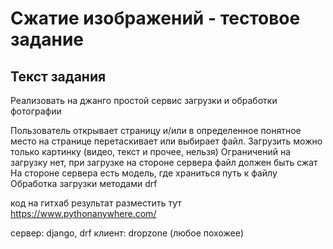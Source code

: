# Сжатие изображений - тестовое задание

## Текст задания

Реализовать на джанго простой сервис загрузки и обработки фотографии

Пользователь открывает страницу и/или в определенное понятное место на странице перетаскивает или выбирает файл. Загрузить можно только картинку (видео, текст и прочее, нельзя)
Ограничений на загрузку нет, при загрузке на стороне сервера файл должен быть сжат
На стороне сервера есть модель, где храниться путь к файлу
Обработка загрузки методами drf


код на гитхаб
результат разместить тут
https://www.pythonanywhere.com/

сервер: django, drf
клиент: dropzone (любое похожее)
